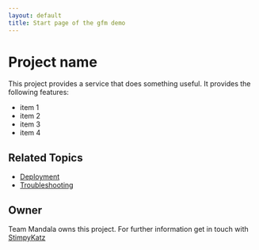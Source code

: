 ```yaml
---
layout: default
title: Start page of the gfm demo
---
```


# Project name
This project provides a service that does something useful. It provides the following features:

* item 1
* item 2
* item 3
* item 4

## Related Topics
* [Deployment](deployment.html)
* [Troubleshooting](troubleshooting.md)

## Owner
Team Mandala owns this project. For further information get in touch with [StimpyKatz](https://github.com/StimpyKatz)
